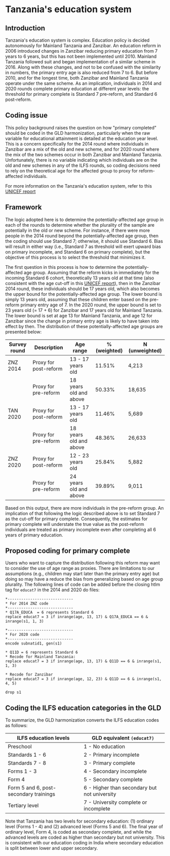 # Tanzania's education system

## Introduction

Tanzania's education system is complex. Education policy is decided autonomously for Mainland Tanzania and Zanzibar. An education reform in 2006 introduced changes in Zanzibar reducing primary education from 7 years to 6 years, but this has not been implemented until 2010. Mainland Tanzania followed suit and began implementation of a similar scheme in 2016. Along with these changes, and not to be confused with the similarity in numbers, the primary entry age is also reduced from 7 to 6. But before 2010, and for the longest time, both Zanzibar and Mainland Tanzania operate under the same scheme. As an implication, individuals in 2014 and 2020 rounds complete primary education at different year levels: the threshold for primary complete is Standard 7 pre-reform, and Standard 6 post-reform. 

## Coding issue

This policy background raises the question on how "primary completed" should be coded in the GLD harmonization, particularly when the raw variable for educational attainment is detailed at the education year level. This is a concern specifically for the 2014 round where individuals in Zanzibar are a mix of the old and new scheme, and for 2020 round where the mix of the two schemes occur in both Zanzibar and Mainland Tanzania. Unfortunately, there is no variable indicating which individuals are on the old and new schemes in any of the ILFS rounds, so coding decisions need to rely on the theoretical age for the affected group to proxy for reform-affected individuals. 

For more information on the Tanzania's education system, refer to this [UNICEF report](Utilities/Tanzania-2018-Global-Initiative-Out-of-School-Children-Country-Report.pdf)

## Framework
The logic adopted here is to determine the potentially-affected age group in each of the rounds to determine whether the plurality of the sample are potentially in the old or new scheme. For instance, if there were more people in the 2014 round beyond the potentially-affected age group, then the coding should use Standard 7; otherwise, it should use Standard 6. Bias will result in either way (i.e., Standard 7 as threshold will exert upward bias on primary incomplete, and Standard 6 on primary complete), but the objective of this process is to select the threshold that minimizes it. 

The first question in this process is how to determine the potentially-affected age group. Assuming that the reform kicks in immediately for the incoming Standard 6 cohort, theoretically 13 years old at that time (also consistent with the age cut-off in this [UNICEF report](Utilities/Tanzania-2018-Global-Initiative-Out-of-School-Children-Country-Report.pdf)), then in the Zanzibar 2014 round, these individuals should be 17 years old, which also becomes the upper bound for the potentially-affected age group. The lower bound is simply 13 years old, assuming that these children enter based on the pre-reform primary entry age of 7. In the 2020 round, the upper bound is set to 23 years old (= 17 + 6) for Zanzibar and 17 years old for Mainland Tanzania. The lower bound is set at age 13 for Mainland Tanzania, and age 12 for Zanzibar since the change in primary entry age is likely to have taken into effect by then. The distribution of these potentially-affected age groups are presented below:

| **Survey   round** | **Description**       | **Age range**            | **% (weighted)** | **N (unweighted)** |
|--------------------|-----------------------|--------------------------|------------------|--------------------|
|     ZNZ   2014     | Proxy for post-reform | 13 - 17 years old        |      11.51%      |        4,213       |
|                    | Proxy for pre-reform  | 18 years old and   above |      50.33%      |       18,635       |
|     TAN   2020     | Proxy for post-reform | 13 - 17 years old        |      11.46%      |        5,689       |
|                    | Proxy for pre-reform  | 18 years old and   above |      48.36%      |       26,633       |
|     ZNZ   2020     | Proxy for post-reform | 12 - 23 years old        |      25.84%      |        5,882       |
|                    | Proxy for pre-reform  | 24 years old and   above |      39.89%      |        9,011       |

Based on this output, there are more individuals in the pre-reform group. An implication of that following the logic described above is to set Standard 7 as the cut-off for primary complete. Consequently, the estimates for primary complete will understate the true value as the post-reform individuals are treated as primary incomplete even after completing all 6 years of primary education. 

## Proposed coding for primary complete

Users who want to capture the distribution following this reform may want to consider the use of age range as proxies. There are limitations to our assumptions (e.g., children may start later than the primary entry age) but doing so may have a reduce the bias from generalizing based on age group plurality. The following lines of code can be added before the closing htlm tag for ```educat7``` in the 2014 and 2020 do files:

```
*-----------------------------
* For 2014 ZNZ code
*-----------------------------
* Q17A_EDUCA  = 6 represents Standard 6
replace educat7 = 3 if inrange(age, 13, 17) & Q17A_EDUCA == 6 & inrange(s1, 1, 3)

*-----------------------------
* For 2020 code
*-----------------------------
encode subnatid1, gen(s1)

* Q11D = 6 represents Standard 6
* Recode for Mainland Tanzania: 
replace educat7 = 3 if inrange(age, 13, 17) & Q11D == 6 & inrange(s1, 1, 3)

* Recode for Zanzibar
replace educat7 = 3 if inrange(age, 12, 23) & Q11D == 6 & inrange(s1, 4, 5)

drop s1
```
## Coding the ILFS education categories in the GLD

To summarize, the GLD harmonization converts the ILFS education codes as follows:

| **ILFS education levels**                | **GLD equivalent ```(educat7)```**                 |
|------------------------------------------|----------------------------------------------|
| Preschool                                | 1 - No education                             |
| Standards 1 - 6                          | 2 - Primary incomplete                       |
| Standards 7 - 8                          | 3 - Primary complete                         |
| Forms 1 - 3                              | 4 - Secondary incomplete                     |
| Form 4                                   | 5 - Secondary complete                       |
| Form 5   and 6, post-secondary trainings | 6 - Higher than secondary but not university |
| Tertiary level                           | 7 - University complete or incomplete        |

Note that Tanzania has two levels for secondary education: (1) ordinary level (Forms 1 - 4) and (2) advanced level (Forms 5 and 6). The final year of ordinary level, Form 4, is coded as secondary complete, and while the advanced levels are coded as higher than secondary but not university. This is consistent with our education coding in India where secondary education is split between lower and upper secondary. 
